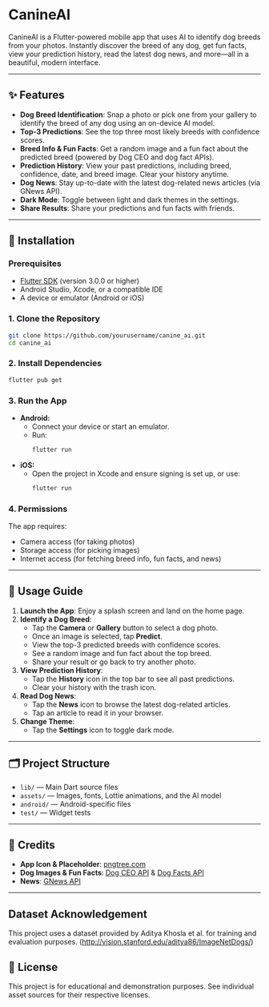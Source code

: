 # CanineAI

CanineAI is a Flutter-powered mobile app that uses AI to identify dog breeds from your photos. Instantly discover the breed of any dog, get fun facts, view your prediction history, read the latest dog news, and more—all in a beautiful, modern interface.

---

## ✨ Features

- **Dog Breed Identification**: Snap a photo or pick one from your gallery to identify the breed of any dog using an on-device AI model.
- **Top-3 Predictions**: See the top three most likely breeds with confidence scores.
- **Breed Info & Fun Facts**: Get a random image and a fun fact about the predicted breed (powered by Dog CEO and dog fact APIs).
- **Prediction History**: View your past predictions, including breed, confidence, date, and breed image. Clear your history anytime.
- **Dog News**: Stay up-to-date with the latest dog-related news articles (via GNews API).
- **Dark Mode**: Toggle between light and dark themes in the settings.
- **Share Results**: Share your predictions and fun facts with friends.

---

## 🚀 Installation

### Prerequisites
- [Flutter SDK](https://flutter.dev/docs/get-started/install) (version 3.0.0 or higher)
- Android Studio, Xcode, or a compatible IDE
- A device or emulator (Android or iOS)

### 1. Clone the Repository
```bash
git clone https://github.com/yourusername/canine_ai.git
cd canine_ai
```

### 2. Install Dependencies
```bash
flutter pub get
```

### 3. Run the App
- **Android:**
  - Connect your device or start an emulator.
  - Run:
    ```bash
    flutter run
    ```
- **iOS:**
  - Open the project in Xcode and ensure signing is set up, or use:
    ```bash
    flutter run
    ```

### 4. Permissions
The app requires:
- Camera access (for taking photos)
- Storage access (for picking images)
- Internet access (for fetching breed info, fun facts, and news)

---

## 📱 Usage Guide

1. **Launch the App**: Enjoy a splash screen and land on the home page.
2. **Identify a Dog Breed**:
   - Tap the **Camera** or **Gallery** button to select a dog photo.
   - Once an image is selected, tap **Predict**.
   - View the top-3 predicted breeds with confidence scores.
   - See a random image and fun fact about the top breed.
   - Share your result or go back to try another photo.
3. **View Prediction History**:
   - Tap the **History** icon in the top bar to see all past predictions.
   - Clear your history with the trash icon.
4. **Read Dog News**:
   - Tap the **News** icon to browse the latest dog-related articles.
   - Tap an article to read it in your browser.
5. **Change Theme**:
   - Tap the **Settings** icon to toggle dark mode.

---

## 🗂️ Project Structure
- `lib/` — Main Dart source files
- `assets/` — Images, fonts, Lottie animations, and the AI model
- `android/` — Android-specific files
- `test/` — Widget tests

---

## 📝 Credits
- **App Icon & Placeholder**: [pngtree.com](https://pngtree.com/)
- **Dog Images & Fun Facts**: [Dog CEO API](https://dog.ceo/dog-api/) & [Dog Facts API](https://kinduff.github.io/dog-api/)
- **News**: [GNews API](https://gnews.io/)

---

## Dataset Acknowledgement

This project uses a dataset provided by Aditya Khosla et al. for training and evaluation purposes. (http://vision.stanford.edu/aditya86/ImageNetDogs/) 

## 📄 License
This project is for educational and demonstration purposes. See individual asset sources for their respective licenses.
